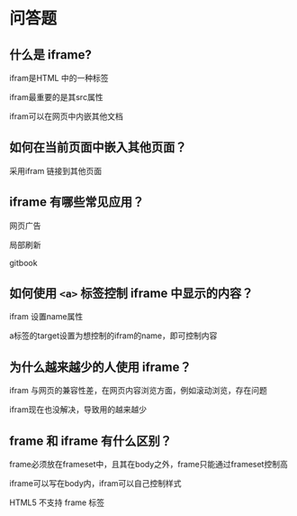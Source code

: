 # 问答题
## 什么是 iframe?
 ifram是HTML 中的一种标签

 ifram最重要的是其src属性

 ifram可以在网页中内嵌其他文档
## 如何在当前页面中嵌入其他页面？

采用ifram 链接到其他页面

## iframe 有哪些常见应用？

网页广告

局部刷新

gitbook

## 如何使用 `<a>` 标签控制 iframe 中显示的内容？

ifram 设置name属性

a标签的target设置为想控制的ifram的name，即可控制内容

## 为什么越来越少的人使用 iframe？

ifram 与网页的兼容性差，在网页内容浏览方面，例如滚动浏览，存在问题

ifram现在也没解决，导致用的越来越少

## frame 和 iframe 有什么区别？

frame必须放在frameset中，且其在body之外，frame只能通过frameset控制高

iframe可以写在body内，ifram可以自己控制样式

HTML5 不支持 frame 标签

